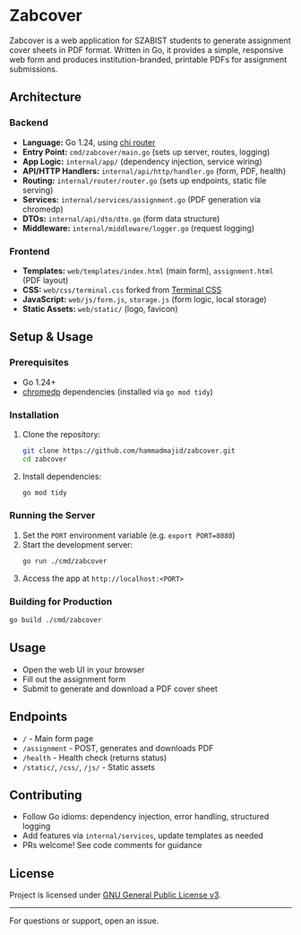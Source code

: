 # Zabcover

Zabcover is a web application for SZABIST students to generate assignment cover sheets in PDF format. Written in Go, it provides a simple, responsive web form and produces institution-branded, printable PDFs for assignment submissions.

## Architecture

### Backend
- **Language:** Go 1.24, using [chi router](https://github.com/go-chi/chi)
- **Entry Point:** `cmd/zabcover/main.go` (sets up server, routes, logging)
- **App Logic:** `internal/app/` (dependency injection, service wiring)
- **API/HTTP Handlers:** `internal/api/http/handler.go` (form, PDF, health)
- **Routing:** `internal/router/router.go` (sets up endpoints, static file serving)
- **Services:** `internal/services/assignment.go` (PDF generation via chromedp)
- **DTOs:** `internal/api/dto/dto.go` (form data structure)
- **Middleware:** `internal/middleware/logger.go` (request logging)

### Frontend
- **Templates:** `web/templates/index.html` (main form), `assignment.html` (PDF layout)
- **CSS:** `web/css/terminal.css` forked from [Terminal CSS](https://terminalcss.xyz/)
- **JavaScript:** `web/js/form.js`, `storage.js` (form logic, local storage)
- **Static Assets:** `web/static/` (logo, favicon)

## Setup & Usage

### Prerequisites
- Go 1.24+
- [chromedp](https://github.com/chromedp/chromedp) dependencies (installed via `go mod tidy`)

### Installation
1. Clone the repository:
   ```sh
   git clone https://github.com/hammadmajid/zabcover.git
   cd zabcover
   ```
2. Install dependencies:
   ```sh
   go mod tidy
   ```

### Running the Server
1. Set the `PORT` environment variable (e.g. `export PORT=8080`)
2. Start the development server:
   ```sh
   go run ./cmd/zabcover
   ```
3. Access the app at `http://localhost:<PORT>`

### Building for Production
```sh
go build ./cmd/zabcover
```

## Usage
- Open the web UI in your browser
- Fill out the assignment form
- Submit to generate and download a PDF cover sheet

## Endpoints
- `/` - Main form page
- `/assignment` - POST, generates and downloads PDF
- `/health` - Health check (returns status)
- `/static/`, `/css/`, `/js/` - Static assets

## Contributing
- Follow Go idioms: dependency injection, error handling, structured logging
- Add features via `internal/services`, update templates as needed
- PRs welcome! See code comments for guidance

## License
Project is licensed under [GNU General Public License v3](https://www.gnu.org/licenses/gpl-3.0.html).

---

For questions or support, open an issue.
